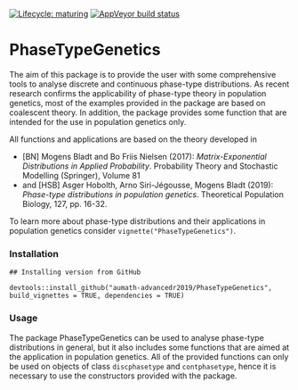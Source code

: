 <!-- badges: start -->
[![Lifecycle: maturing](https://img.shields.io/badge/lifecycle-maturing-blue.svg)](https://www.tidyverse.org/lifecycle/#maturing)
[![AppVeyor build status](https://ci.appveyor.com/api/projects/status/github/JetteS/phasetypegenetics?branch=master&svg=true)](https://ci.appveyor.com/project/JetteS/phasetypegenetics)
<!-- badges: end -->

# PhaseTypeGenetics

The aim of this package is to provide the user with some comprehensive tools to analyse discrete and continuous phase-type distributions. As recent research confirms the applicability of phase-type theory in population genetics, most of the examples provided in the package are based on coalescent theory. In addition, the package provides some function that are intended for the use in population genetics only.

All functions and applications are based on the theory developed in 

* [BN] Mogens Bladt and Bo Friis Nielsen (2017): 
  *Matrix-Exponential Distributions in Applied Probability*. 
  Probability Theory and Stochastic Modelling (Springer), Volume 81 
* and [HSB] Asger Hobolth, Arno Siri-Jégousse, Mogens Bladt (2019): 
  *Phase-type distributions in population genetics*. 
  Theoretical Population Biology, 127, pp. 16-32.

To learn more about phase-type distributions and their applications in population genetics consider `vignette("PhaseTypeGenetics")`.

### Installation

```{r, eval=FALSE}
## Installing version from GitHub

devtools::install_github("aumath-advancedr2019/PhaseTypeGenetics", build_vignettes = TRUE, dependencies = TRUE)

```

### Usage

The package PhaseTypeGenetics can be used to analyse phase-type distributions in general, but it also includes some functions that are aimed at the application in population genetics. All of the provided functions can only be used on objects of class `discphasetype` and `contphasetype`, hence it is necessary to use the constructors provided with the package.
